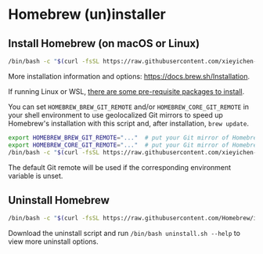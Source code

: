 # Homebrew (un)installer

## Install Homebrew (on macOS or Linux)

```bash
/bin/bash -c "$(curl -fsSL https://raw.githubusercontent.com/xieyichen-in-china/Homebrew-installer/main/install.sh)"
```

More installation information and options: https://docs.brew.sh/Installation.

If running Linux or WSL, [there are some pre-requisite packages to install](https://docs.brew.sh/Homebrew-on-Linux#requirements).

You can set `HOMEBREW_BREW_GIT_REMOTE` and/or `HOMEBREW_CORE_GIT_REMOTE` in your shell environment to use geolocalized Git mirrors to speed up Homebrew's installation with this script and, after installation, `brew update`.

```bash
export HOMEBREW_BREW_GIT_REMOTE="..."  # put your Git mirror of Homebrew/brew here
export HOMEBREW_CORE_GIT_REMOTE="..."  # put your Git mirror of Homebrew/homebrew-core here
/bin/bash -c "$(curl -fsSL https://raw.githubusercontent.com/xieyichen-in-china/Homebrew-installer/main/install.sh)"
```

The default Git remote will be used if the corresponding environment variable is unset.

## Uninstall Homebrew

```bash
/bin/bash -c "$(curl -fsSL https://raw.githubusercontent.com/Homebrew/install/master/uninstall.sh)"
```

Download the uninstall script and run `/bin/bash uninstall.sh --help` to view more uninstall options.
